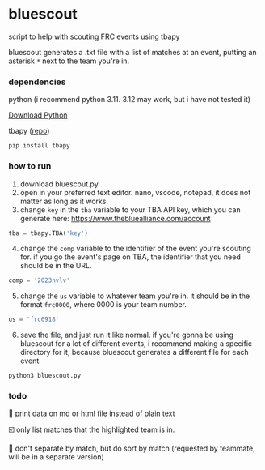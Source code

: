 # bluescout
script to help with scouting FRC events using tbapy

bluescout generates a .txt file with a list of matches at an event, putting an asterisk `*` next to the team you're in.

### dependencies
python (i recommend python 3.11. 3.12 may work, but i have not tested it)

[Download Python](https://www.python.org/downloads/)

tbapy ([repo](https://github.com/frc1418/tbapy))
```
pip install tbapy
```

### how to run
1. download bluescout.py
2. open in your preferred text editor. nano, vscode, notepad, it does not matter as long as it works.
3. change `key` in the `tba` variable to your TBA API key, which you can generate here: https://www.thebluealliance.com/account
```python
tba = tbapy.TBA('key')
```
4. change the `comp` variable to the identifier of the event you're scouting for. if you go the event's page on TBA, the identifier that you need should be in the URL.
```python
comp = '2023nvlv'
```
5. change the `us` variable to whatever team you're in. it should be in the format `frc0000`, where 0000 is your team number.
```python
us = 'frc6918'
```
6. save the file, and just run it like normal. if you're gonna be using bluescout for a lot of different events, i recommend making a specific directory for it, because bluescout generates a different file for each event.
```
python3 bluescout.py
```

### todo
:black_square_button: print data on md or html file instead of plain text

:ballot_box_with_check: only list matches that the highlighted team is in.

:black_square_button: don't separate by match, but do sort by match (requested by teammate, will be in a separate version)

